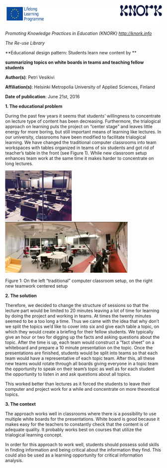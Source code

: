 <img src="images\4ae82aca624c90d3a4f7a2a8ca03000d7eaeb19d/media/image05.png" width="624" height="65" />

*Promoting Knowledge Practices in Education (KNORK) http://knork.info*

*The Re-use Library*

**Educational design pattern: Students learn new content by **

**summarizing topics on white boards in teams and teaching fellow students**

**Author(s)**: Petri Vesikivi

**Affiliation(s)**: Helsinki Metropolia University of Applied Sciences, Finland

**Date of publication**: June 21st, 2016

**1. The educational problem**

During the past few years it seems that students’ willingness to concentrate on lecture type of content has been decreasing. Furthermore, the trialogical approach on learning puts the project on “center stage” and leaves little energy for more boring, but still important means of learning like lectures. In our university, classrooms have been modified to facilitate trialogical learning. We have changed the traditional computer classrooms into team workspaces with tables organized in teams of six students and got rid of teacher’s table in the front (see Figure 1). While new classroom setup enhances team work at the same time it makes harder to concentrate on long lectures.

<img src="images\4ae82aca624c90d3a4f7a2a8ca03000d7eaeb19d/media/image03.png" width="214" height="162" /><img src="images\4ae82aca624c90d3a4f7a2a8ca03000d7eaeb19d/media/image04.png" width="394" height="163" />

Figure 1: On the left “traditional” computer classroom setup, on the right new teamwork centered setup

**2. The solution**

Therefore, we decided to change the structure of sessions so that the lecture part would be limited to 20 minutes leaving a lot of time for learning by doing the project and working in teams. At times the twenty minutes seemed to be a too long a time. Thus we came with the idea that why don’t we split the topics we’d like to cover into six and give each table a topic, on which they would create a briefing for their fellow students. We typically give an hour or two for digging up the facts and asking questions about the topic. After the time is up, each team would construct a “fact sheet” on a whiteboard and prepare a 10 minute presentation on the topic. Once the presentations are finished, students would be split into teams so that each team would have a representative of each topic team. After this, all these new teams would rotate through all boards giving everyone in a topic team the opportunity to speak on their team’s topic as well as for each student the opportunity to listen in and ask questions about all topics.

This worked better than lectures as it forced the students to leave their computer and project work for a while and concentrate on more theoretical topics.

**3. The context**

The approach works well in classrooms where there is a possibility to use multiple white boards for the presentations. White board is good because it makes easy for the teachers to constantly check that the content is of adequate quality. It probably works best on courses that utilize the trialogical learning concept.

In order for this approach to work well, students should possess solid skills in finding information and being critical about the information they find. This could also be used as a learning opportunity for critical information analysis.
